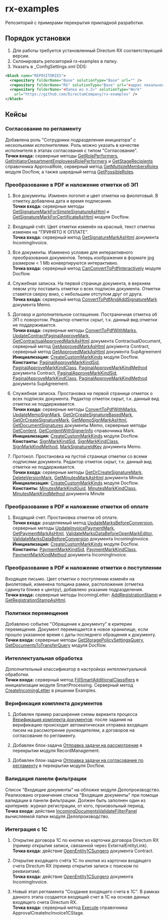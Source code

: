 ﻿# rx-examples

Репозиторий с примерами перекрытия прикладной разработки.

## Порядок установки

1. Для работы требуется установленный Directum RX соответствующей версии.
2. Склонировать репозиторий rx-examples в папку.
3. Указать в _ConfigSettings.xml DDS:
```xml
<block name="REPOSITORIES">
  <repository folderName="Base" solutionType="Base" url="" />
  <repository folderName="RX" solutionType="Base" url="<адрес локального репозитория>" />
  <repository folderName="<Папка из п.2>" solutionType="Work" 
    url="https://github.com/DirectumCompany/rx-examples" />
</block>
```

## Кейсы

### Согласование по регламенту
Добавлена роль "Сотрудники подразделения инициатора" с несколькими исполнителями. Роль можно указать в качестве исполнителя в этапах согласования с типом "Согласование".
<br>**Точки входа:** серверные методы [GetRolePerformers](https://github.com/DirectumCompany/rx-examples/blob/master/src/Packages/Sungero.Examples/Sungero.Examples.Server/ApprovalRole/ApprovalRoleServerFunctions.cs#L17-L23), [GetInitiatorDepartmentEmployeesRolePerformers](https://github.com/DirectumCompany/rx-examples/blob/master/src/Packages/Sungero.Examples/Sungero.Examples.Server/ApprovalRole/ApprovalRoleServerFunctions.cs#L30-L40) и [GetStageRecipients](https://github.com/DirectumCompany/rx-examples/blob/e4d9f7f59195ad58abfc05e4146c6534c426e674/src/Packages/Sungero.Examples/Sungero.Examples.Server/ApprovalStage/ApprovalStageServerFunctions.cs#L12-L28) справочника ApprovalRole, серверный метод [GetMultipleMembersRoles](https://github.com/DirectumCompany/rx-examples/blob/e4d9f7f59195ad58abfc05e4146c6534c426e674/src/Packages/Sungero.Examples/Sungero.Examples.Server/Sungero.Docflow/ModuleServerFunctions.cs#L123-L129) модуля Docflow, а также шаредный метод [GetPossibleRoles](https://github.com/DirectumCompany/rx-examples/blob/master/src/Packages/Sungero.Examples/Sungero.Examples.Shared/ApprovalStage/ApprovalStageSharedFunctions.cs#L16-L24).

### Преобразование в PDF и наложение отметки об ЭП

1. Все документы. Изменен логотип и цвет отметки на фиолетовый. В отметку добавлена дата и время подписания. 
<br>**Точки входа:** серверные методы [GetSignatureMarkForSimpleSignatureAsHtml](https://github.com/DirectumCompany/rx-examples/blob/master/src/Packages/Sungero.Examples/Sungero.Examples.Server/Sungero.Docflow/ModuleServerFunctions.cs#L22-L35) и [GetSignatureMarkForCertificateAsHtml](https://github.com/DirectumCompany/rx-examples/blob/master/src/Packages/Sungero.Examples/Sungero.Examples.Server/Sungero.Docflow/ModuleServerFunctions.cs#L48-L74) модуля Docflow.

2. Входящий счёт. Цвет отметки изменён на красный, текст отметки изменен на "ПРИНЯТО К ОПЛАТЕ".
<br>**Точка входа:** серверный метод [GetSignatureMarkAsHtml](https://github.com/DirectumCompany/rx-examples/blob/master/src/Packages/Sungero.Examples/Sungero.Examples.Server/IncomingInvoice/IncomingInvoiceServerFunctions.cs#L17-L29) документа IncomingInvoice. 

3. Все документы. Изменено условие для интерактивного преобразования документов. Теперь изображения в формате jpg размером < 1 Mb конвертируются интерактивно. 
<br>**Точка входа:** серверный метод [CanConvertToPdfInteractively](https://github.com/DirectumCompany/rx-examples/blob/master/src/Packages/Sungero.Examples/Sungero.Examples.Server/Sungero.Docflow/ModuleServerFunctions.cs#L81-L88) модуля Docflow. 

4. Служебная записка. На первой странице документа, в верхнем левом углу поставить отметки о всех подписях документа. Отметки ставятся сверху вниз, с небольшим отступом друг от друга. 
<br>**Точка входа:** серверный метод [ConvertToPdfAndAddSignatureMark](https://github.com/DirectumCompany/rx-examples/blob/master/src/Packages/Sungero.Examples/Sungero.Examples.Server/Memo/MemoServerFunctions.cs#L48-L128) документа Memo. 

5. Договор и дополнительное соглашение. Постраничная отметка об ЭП с поворотом. Редактор отметок скрыт, т.к. данный вид отметки не поддерживается.
<br>**Точки входа:** серверные методы [ConvertToPdfWithMarks](https://github.com/DirectumCompany/rx-examples/blob/4.11/src/Packages/Sungero.Examples/Sungero.Examples.Server/ContractualDocument/ContractualDocumentServerFunctions.cs#L17-L24), [UpdateContractPaginalApproveMark](https://github.com/DirectumCompany/rx-examples/blob/4.11/src/Packages/Sungero.Examples/Sungero.Examples.Server/ContractualDocument/ContractualDocumentServerFunctions.cs#L30-L48), [GetContractualApprovedMarkAsHtml](https://github.com/DirectumCompany/rx-examples/blob/4.11/src/Packages/Sungero.Examples/Sungero.Examples.Server/ContractualDocument/ContractualDocumentServerFunctions.cs#L56-L68) документа ContractualDocument, серверный метод [GetApprovedMarkAsHtml](https://github.com/DirectumCompany/rx-examples/blob/4.11/src/Packages/Sungero.Examples/Sungero.Examples.Server/Contract/ContractServerFunctions.cs#L17-L20) документа Contract, серверный метод [GetApprovedMarkAsHtml](https://github.com/DirectumCompany/rx-examples/blob/4.11/src/Packages/Sungero.Examples/Sungero.Examples.Server/SupAgreement/SupAgreementServerFunctions.cs#L17-L20) документа SupAgreement
<br>**Инициализация:** [CreateCustomMarkKinds](https://github.com/DirectumCompany/rx-examples/blob/4.11/src/Packages/Sungero.Examples/Sungero.Examples.Server/Sungero.Docflow/ModuleInitializer.cs#L21-L43) модуля Docflow.
<br>**Константы:** [PaginalApproveMarkKindSid](https://github.com/DirectumCompany/rx-examples/blob/4.11/src/Packages/Sungero.Examples/Sungero.Examples.Shared/Contract/ContractConstants.cs#L10), [PaginalApproveMarkKindClass](https://github.com/DirectumCompany/rx-examples/blob/4.11/src/Packages/Sungero.Examples/Sungero.Examples.Shared/Contract/ContractConstants.cs#L14), [PaginalApproveMarkKindMethod](https://github.com/DirectumCompany/rx-examples/blob/4.11/src/Packages/Sungero.Examples/Sungero.Examples.Shared/Contract/ContractConstants.cs#L18) документа Contract, [PaginalApproveMarkKindSid](https://github.com/DirectumCompany/rx-examples/blob/4.11/src/Packages/Sungero.Examples/Sungero.Examples.Shared/SupAgreement/SupAgreementConstants.cs#L10), [PaginalApproveMarkKindClass](https://github.com/DirectumCompany/rx-examples/blob/4.11/src/Packages/Sungero.Examples/Sungero.Examples.Shared/SupAgreement/SupAgreementConstants.cs#L14), [PaginalApproveMarkKindMethod](https://github.com/DirectumCompany/rx-examples/blob/4.11/src/Packages/Sungero.Examples/Sungero.Examples.Shared/SupAgreement/SupAgreementConstants.cs#L18) документа SupAgreement.

6. Служебная записка. Простановка на первой странице отметок о всех подписях документа. Редактор отметок скрыт, т.к. данный вид отметки не поддерживается.
<br>**Точки входа:** серверные методы [ConvertToPdfWithMarks](https://github.com/DirectumCompany/rx-examples/blob/4.11/src/Packages/Sungero.Examples/Sungero.Examples.Server/Memo/MemoServerFunctions.cs#L19-L25), [UpdateMemoSignMark](https://github.com/DirectumCompany/rx-examples/blob/4.11/src/Packages/Sungero.Examples/Sungero.Examples.Server/Memo/MemoServerFunctions.cs#L31-L44), [GetOrCreateSignatureBasedMark](https://github.com/DirectumCompany/rx-examples/blob/4.11/src/Packages/Sungero.Examples/Sungero.Examples.Server/Memo/MemoServerFunctions.cs#L52-L69), [GetOrCreateSignatureMark](https://github.com/DirectumCompany/rx-examples/blob/4.11/src/Packages/Sungero.Examples/Sungero.Examples.Server/Memo/MemoServerFunctions.cs#L76-L80), [GetMemoSignMarkAsHtml](https://github.com/DirectumCompany/rx-examples/blob/4.11/src/Packages/Sungero.Examples/Sungero.Examples.Server/Memo/MemoServerFunctions.cs#L87-L91), [GetDocumentSignatures](https://github.com/DirectumCompany/rx-examples/blob/4.11/src/Packages/Sungero.Examples/Sungero.Examples.Server/Memo/MemoServerFunctions.cs#L98-L105) документы Memo, серверные методы [GetContent](https://github.com/DirectumCompany/rx-examples/blob/4.11/src/Packages/Sungero.Examples/Sungero.Examples.Server/Mark/MarkServerFunctions.cs#L17-L36), [GetContentWithSignerInfo](https://github.com/DirectumCompany/rx-examples/blob/4.11/src/Packages/Sungero.Examples/Sungero.Examples.Server/Mark/MarkServerFunctions.cs#L44-L50) справочника Mark.
<br>**Инициализация:** [CreateCustomMarkKinds](https://github.com/DirectumCompany/rx-examples/blob/4.11/src/Packages/Sungero.Examples/Sungero.Examples.Server/Sungero.Docflow/ModuleInitializer.cs#L21-L43) модуля Docflow.
<br>**Константы:** [SignMarkKindSid](https://github.com/DirectumCompany/rx-examples/blob/4.11/src/Packages/Sungero.Examples/Sungero.Examples.Shared/Memo/MemoConstants.cs#L10), [SignMarkKindClass](https://github.com/DirectumCompany/rx-examples/blob/4.11/src/Packages/Sungero.Examples/Sungero.Examples.Shared/Memo/MemoConstants.cs#L14), [SignMarkKindMethod](https://github.com/DirectumCompany/rx-examples/blob/4.11/src/Packages/Sungero.Examples/Sungero.Examples.Shared/Memo/MemoConstants.cs#L18), [MarkSignatureIdKey](https://github.com/DirectumCompany/rx-examples/blob/4.11/src/Packages/Sungero.Examples/Sungero.Examples.Shared/Memo/MemoConstants.cs#L22) документа Memo.

7. Протокол. Простановка на пустой странице отметки со всеми подписями документа. Редактор отметок скрыт, т.к. данный вид отметки не поддерживается.
<br>**Точки входа:** серверные методы [GetOrCreateSignatureMark](https://github.com/DirectumCompany/rx-examples/blob/4.11/src/Packages/Sungero.Examples/Sungero.Examples.Server/Minutes/MinutesServerFunctions.cs#L16-L23), [DeleteVersionMark](https://github.com/DirectumCompany/rx-examples/blob/4.11/src/Packages/Sungero.Examples/Sungero.Examples.Server/Minutes/MinutesServerFunctions.cs#L31-L38), [GetMinutesMarkAsHtml](https://github.com/DirectumCompany/rx-examples/blob/4.11/src/Packages/Sungero.Examples/Sungero.Examples.Server/Minutes/MinutesServerFunctions.cs#L45-L66) документа Minute.
<br>**Инициализация:** [CreateCustomMarkKinds](https://github.com/DirectumCompany/rx-examples/blob/4.11/src/Packages/Sungero.Examples/Sungero.Examples.Server/Sungero.Docflow/ModuleInitializer.cs#L21-L43) модуля Docflow.
<br>**Константы:** [MinutesMarkKindGuid](https://github.com/DirectumCompany/rx-examples/blob/4.11/src/Packages/Sungero.Examples/Sungero.Examples.Shared/Minutes/MinutesConstants.cs#L9), [MinutesMarkKindClass](https://github.com/DirectumCompany/rx-examples/blob/4.11/src/Packages/Sungero.Examples/Sungero.Examples.Shared/Minutes/MinutesConstants.cs#L12), [MinutesMarkKindMethod](https://github.com/DirectumCompany/rx-examples/blob/4.11/src/Packages/Sungero.Examples/Sungero.Examples.Shared/Minutes/MinutesConstants.cs#L15) документа Minute

### Преобразование в PDF и наложение отметки об оплате

1. Входящий счет. Простановка отметки об оплате.
<br>**Точки входа:** разделяемый метод [UpdateMarksBeforeConversion](https://github.com/DirectumCompany/rx-examples/blob/4.11/src/Packages/Sungero.Examples/Sungero.Examples.Shared/IncomingInvoice/IncomingInvoiceSharedFunctions.cs#L21-L28), серверные методы [UpdateInvoicePaymentMark](https://github.com/DirectumCompany/rx-examples/blob/4.11/src/Packages/Sungero.Examples/Sungero.Examples.Server/IncomingInvoice/IncomingInvoiceServerFunctions.cs#L33-L48), [GetPaymentMarkAsHtml](https://github.com/DirectumCompany/rx-examples/blob/4.11/src/Packages/Sungero.Examples/Sungero.Examples.Server/IncomingInvoice/IncomingInvoiceServerFunctions.cs#L54-L57), [ValidateMarksDataBeforeOpenMarkEditor](https://github.com/DirectumCompany/rx-examples/blob/4.11/src/Packages/Sungero.Examples/Sungero.Examples.Server/IncomingInvoice/IncomingInvoiceServerFunctions.cs#L143-L168), [ValidateMarksDataBeforeConversion](https://github.com/DirectumCompany/rx-examples/blob/4.11/src/Packages/Sungero.Examples/Sungero.Examples.Server/IncomingInvoice/IncomingInvoiceServerFunctions.cs#L176-L206) документа IncomingInvoice.
<br>**Инициализация:** [CreateCustomMarkKinds](https://github.com/DirectumCompany/rx-examples/blob/4.11/src/Packages/Sungero.Examples/Sungero.Examples.Server/Sungero.Docflow/ModuleInitializer.cs#L21-L43) модуля Docflow.
<br>**Константы:** [PaymentMarkKindSid](https://github.com/DirectumCompany/rx-examples/blob/4.11/src/Packages/Sungero.Examples/Sungero.Examples.Shared/IncomingInvoice/IncomingInvoiceConstants.cs#L10), [PaymentMarkKindClass](https://github.com/DirectumCompany/rx-examples/blob/4.11/src/Packages/Sungero.Examples/Sungero.Examples.Shared/IncomingInvoice/IncomingInvoiceConstants.cs#L14), [PaymentMarkKindMethod](https://github.com/DirectumCompany/rx-examples/blob/4.11/src/Packages/Sungero.Examples/Sungero.Examples.Shared/IncomingInvoice/IncomingInvoiceConstants.cs#L18) документа IncomingInvoice.

### Преобразование в PDF и наложение отметки о поступлении
Входящее письмо. Цвет отметки о поступлении изменён на фиолетовый, изменена толщина рамки, расположение (отметка сдвинута ближе к центру), добавлено указание подразделения.
<br>**Точки входа:** серверные методы IncomingLetter: [AddRegistrationStamp](https://github.com/DirectumCompany/rx-examples/blob/master/src/Packages/Sungero.Examples/Sungero.Examples.Server/IncomingLetter/IncomingLetterServerFunctions.cs#L47-L50) и [GetRegistrationStampAsHtml](https://github.com/DirectumCompany/rx-examples/blob/master/src/Packages/Sungero.Examples/Sungero.Examples.Server/IncomingLetter/IncomingLetterServerFunctions.cs#L17-L38).

### Политики перемещения 
Добавлено событие "Обращение к документу" в критерии перемещения. Документ перемещается в новое хранилище, если прошло указанное время с даты последнего обращения к документу. 
<br>**Точки входа:** серверные методы [GetStoragePolicySettingsQuery](https://github.com/DirectumCompany/rx-examples/blob/master/src/Packages/Sungero.Examples/Sungero.Examples.Server/Sungero.Docflow/ModuleServerFunctions.cs#L95-L98), [GetDocumentsToTransferQuery](https://github.com/DirectumCompany/rx-examples/blob/master/src/Packages/Sungero.Examples/Sungero.Examples.Server/Sungero.Docflow/ModuleServerFunctions.cs#L104-L107) модуля Docflow.
 
### Интеллектуальная обработка
Дополнительный классификатор в настройках интеллектуальной обработки. 
<br>**Точки входа:** серверный метод [FillSmartAdditionalClassifiers](https://github.com/DirectumCompany/rx-examples/blob/master/src/Packages/Sungero.Examples/Sungero.Examples.Server/Sungero.SmartProcessing/ModuleInitializer.cs#L25-L42) в инициализации модуля SmartProcessing. Серверный метод [CreateIncomingLetter](https://github.com/DirectumCompany/rx-examples/blob/master/src/Packages/Sungero.Examples/Sungero.Examples.Server/ModuleServerFunctions.cs#L22-L35) в решении Examples.

### Верификация комплекта документов

1. Добавлен пример расширения схемы варианта процесса [Верификация комплекта документов](https://github.com/DirectumCompany/rx-examples/tree/master/env/ProcessKinds_Examples/VerificationTask_EndToEndProcesses.datx): после задания на верификацию происходит автоматическая отправка входящих писем на рассмотрение руководителем, а договоров на согласование по регламенту.

2. Добавлен блок-задача [Отправка задачи на рассмотрение](https://github.com/DirectumCompany/rx-examples/blob/master/src/Packages/Sungero.Examples/Sungero.Examples.Server/Sungero.RecordManagement/ModuleBlockHandlers.cs#L13-L28) в перекрытии модуля RecordManagement.

3. Добавлен блок-задача [Отправка задачи на согласование по регламенту](https://github.com/DirectumCompany/rx-examples/blob/master/src/Packages/Sungero.Examples/Sungero.Examples.Server/Sungero.Docflow/ModuleBlockHandlers.cs#L13-L37) в перекрытии модуля Docflow.
 
### Валидация панели фильтрации 
Список "Входящие документы" на обложке модуля Делопроизводство. Реализовано ограничение списка "Входящие документы" при помощи валидации в панели фильтрации. Должен быть заполнен один из критериев: журнал регистрации, от кого, произвольный период. 
<br>**Точка входа:** действие [IncomingDocumentsValidateFilterPanel](https://github.com/DirectumCompany/rx-examples/blob/master/src/Packages/Sungero.Examples/Sungero.Examples.ClientBase/Sungero.RecordManagementUI/ModuleHandlers.cs#L12-L16) вычисляемой папки модуля Делопроизводство.

### Интеграция с 1С

1. Открытие договора 1С по кнопке из карточки договора Directum RX (пример открытия записи, связанной через ExternalEntityLink).
<br>**Точка входа:** действие [OpenEntity1CSungero](https://github.com/DirectumCompany/rx-examples/blob/master/src/Packages/Sungero.Examples/Sungero.Examples.ClientBase/Contract/ContractActions.cs#L12-L25) документа Contract.

2. Открытие входящего счёта 1С по кнопке из карточки входящего счета Directum RX (пример открытия записи с поиском по реквизитам). 
<br>**Точка входа:** действие [OpenEntity1CSungero](https://github.com/DirectumCompany/rx-examples/blob/master/src/Packages/Sungero.Examples/Sungero.Examples.ClientBase/IncomingInvoice/IncomingInvoiceActions.cs#L12-L25) документа IncomingInvoice. 

3. Новый этап регламента "Создание входящего счета в 1С". В рамках данного этапа создается входящий счет в 1С на основе данных входящего счета Directum RX.
<br>**Точка входа:** серверный метод [Execute](https://github.com/DirectumCompany/rx-examples/blob/master/src/Packages/Sungero.ContractsExample/Sungero.ContractsExample.Server/ApprovalCreateIncInvoice1CStage/ApprovalCreateIncInvoice1CStageServerFunctions.cs#L18-L61) справочника ApprovalCreateIncInvoice1CStage. 